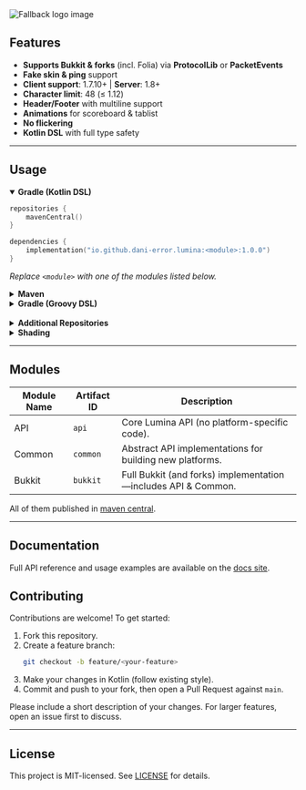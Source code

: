 <picture>
  <source media="(prefers-color-scheme: dark)" srcset="https://raw.githubusercontent.com/Dani-error/lumina/refs/heads/main/.github/assets/logo-dark.svg">
  <source media="(prefers-color-scheme: light)" srcset="https://raw.githubusercontent.com/Dani-error/lumina/refs/heads/main/.github/assets/logo-light.svg">
  <img alt="Fallback logo image" src="https://raw.githubusercontent.com/Dani-error/lumina/refs/heads/main/.github/assets/logo-dark.svg">
</picture>

<br/>

## Features

- **Supports Bukkit & forks** (incl. Folia) via **ProtocolLib** or **PacketEvents**
- **Fake skin & ping** support
- **Client support**: 1.7.10+ | **Server**: 1.8+
- **Character limit**: 48 (≤ 1.12)
- **Header/Footer** with multiline support
- **Animations** for scoreboard & tablist
- **No flickering**
- **Kotlin DSL** with full type safety

---

## Usage

<details open>
  <summary><strong>Gradle (Kotlin DSL)</strong></summary>

  ```kotlin
  repositories {
      mavenCentral()
  }

  dependencies {
      implementation("io.github.dani-error.lumina:<module>:1.0.0")
  }
  ```

_Replace `<module>` with one of the modules listed below._
</details>

<details>
  <summary><strong>Maven</strong></summary>

  ```xml
  <dependency>
    <groupId>io.github.dani-error.lumina</groupId>
    <artifactId>MODULE</artifactId>
    <version>1.0.0</version>
  </dependency>
  ```

_Replace `MODULE` with one of the modules listed below._
</details>

<details>
  <summary><strong>Gradle (Groovy DSL)</strong></summary>

  ```groovy
  repositories {
      mavenCentral()
  }

  dependencies {
      implementation 'io.github.dani-error.lumina:<module>:1.0.0'
  }
  ```

_Replace `<module>` with one of the modules listed below._
</details>
<br/>
<details>
  <summary><strong>Additional Repositories</strong></summary>

You may need to add the following if you rely on transitive dependencies:
- `https://repo.papermc.io/repository/maven-public/` (PaperLib)
- `https://repository.derklaro.dev/releases/` (ProtocolLib via Derklaro’s repo; can also use JitPack)
- `https://repo.codemc.io/repository/maven-releases/` (PacketEvents)
- `https://s01.oss.sonatype.org/content/repositories/snapshots/` (for snapshot-only dependencies)
</details>

<details>
  <summary><strong>Shading</strong></summary>

To avoid conflicts when multiple plugins ship the same dependencies, shade/relocate these packages:
- `io.papermc.lib`
- `io.leangen.geantyref`
- `io.github.retrooper`
- `com.github.retrooper`
- `dev.dani.lumina`
</details>


---

## Modules

| Module Name | Artifact ID | Description                                                   |
|-------------|-------------|---------------------------------------------------------------|
| API         | `api`       | Core Lumina API (no platform-specific code).                  |
| Common      | `common`    | Abstract API implementations for building new platforms.      |
| Bukkit      | `bukkit`    | Full Bukkit (and forks) implementation—includes API & Common. |

All of them published in [maven central](https://central.sonatype.com/search?q=io.github.dani-error.lumina).

---

## Documentation

Full API reference and usage examples are available on the [docs site](https://github.com/Dani-error/lumina/wiki).

## Contributing

Contributions are welcome! To get started:

1. Fork this repository.
2. Create a feature branch:
   ```bash
   git checkout -b feature/<your-feature>
   ```
3. Make your changes in Kotlin (follow existing style).
4. Commit and push to your fork, then open a Pull Request against `main`.

Please include a short description of your changes. For larger features, open an issue first to discuss.

---

## License

This project is MIT-licensed. See [LICENSE](./LICENSE) for details.  